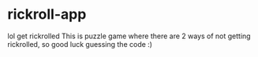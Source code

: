 # rickroll-app
lol get rickrolled
This is puzzle game where there are 2 ways of not getting rickrolled, so good luck guessing the code :)
